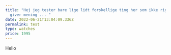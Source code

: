 ```yaml
---
title: "Hej jeg tester bare lige lidt forskellige ting her som ikke rigtigt
  giver mening ... "
date: 2022-06-21T13:04:09.336Z
permalink: test
type: watches
price: 1995
---
```

Hello